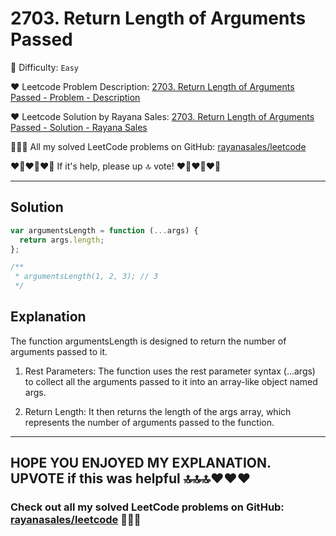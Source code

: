 # 2703. Return Length of Arguments Passed

🌱 Difficulty: `Easy`

❤️ Leetcode Problem Description: [2703. Return Length of Arguments Passed - Problem - Description](https://leetcode.com/problems/return-length-of-arguments-passed/description/)

❤️ Leetcode Solution by Rayana Sales: [2703. Return Length of Arguments Passed - Solution - Rayana Sales](https://leetcode.com/problems/return-length-of-arguments-passed/solutions/5736837/simple-beginner-friendly-javascript-solution-explanation/)

💁🏻‍♀️ All my solved LeetCode problems on GitHub: [rayanasales/leetcode](https://github.com/rayanasales/leetcode)

❤️‍🔥❤️‍🔥❤️‍🔥 If it's help, please up 🔝 vote! ❤️‍🔥❤️‍🔥❤️‍🔥

---

## Solution

```Javascript []
var argumentsLength = function (...args) {
  return args.length;
};

/**
 * argumentsLength(1, 2, 3); // 3
 */
```

## Explanation

The function argumentsLength is designed to return the number of arguments passed to it.

1. Rest Parameters: The function uses the rest parameter syntax (...args) to collect all the arguments passed to it into an array-like object named args.

2. Return Length: It then returns the length of the args array, which represents the number of arguments passed to the function.

---

## HOPE YOU ENJOYED MY EXPLANATION. UPVOTE if this was helpful 🔝🔝🔝❤️❤️❤️

### Check out all my solved LeetCode problems on GitHub: [rayanasales/leetcode](https://github.com/rayanasales/leetcode) 🤙😚🤘
